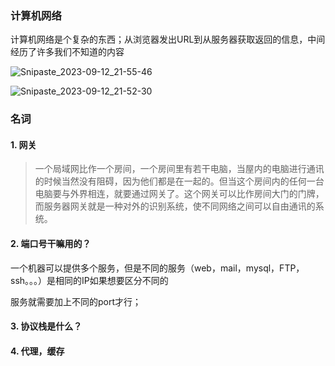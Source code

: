 ### 计算机网络

计算机网络是个复杂的东西；从浏览器发出URL到从服务器获取返回的信息，中间经历了许多我们不知道的内容

![Snipaste_2023-09-12_21-55-46](/Users/xieshuqiang/Documents/typora/网络是怎么连接的/imag/Snipaste_2023-09-12_21-55-46.png)



![Snipaste_2023-09-12_21-52-30](/Users/xieshuqiang/Documents/typora/网络是怎么连接的/imag/Snipaste_2023-09-12_21-52-30.png)

### 名词

#### 1. 网关

> 一个局域网比作一个房间，一个房间里有若干电脑，当屋内的电脑进行通讯的时候当然没有阻碍，因为他们都是在一起的。但当这个房间内的任何一台电脑要与外界相连，就要通过网关了。这个网关可以比作房间大门的门牌，而服务器网关就是一种对外的识别系统，使不同网络之间可以自由通讯的系统。

#### 2. 端口号干嘛用的？

一个机器可以提供多个服务，但是不同的服务（web，mail，mysql，FTP，ssh。。。）是相同的IP如果想要区分不同的

服务就需要加上不同的port才行；

#### 3. 协议栈是什么？

#### 4. 代理，缓存

